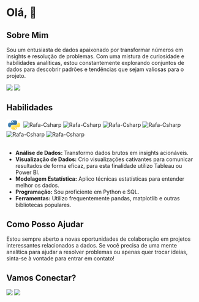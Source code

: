 # Olá, 👋

## Sobre Mim
Sou um entusiasta de dados apaixonado por transformar números em insights e resolução de problemas. Com uma mistura de curiosidade e habilidades analíticas, estou constantemente explorando conjuntos de dados para descobrir padrões e tendências que sejam valiosas para o projeto.

<div>
  <img height="180em" src="https://github-readme-stats.vercel.app/api?username=ArgusPortal&show_icons=true&theme=algolia&include_all_commits=true&count_private=true"/>
  <img height="180em" src="https://github-readme-stats.vercel.app/api/top-langs/?username=ArgusPortal&layout=compact&langs_count=6&theme=algolia"/>
</div>

## Habilidades
<div style="display: inline_block">
  <img align="center" alt="Rafa-Python" height="30" width="40" src="https://raw.githubusercontent.com/devicons/devicon/master/icons/python/python-original.svg">
  <img align="center" alt="Rafa-Csharp" height="30" width="40" src="https://cdn.jsdelivr.net/gh/devicons/devicon@latest/icons/anaconda/anaconda-original.svg">
  <img align="center" alt="Rafa-Csharp" height="30" width="40" src="https://cdn.jsdelivr.net/gh/devicons/devicon@latest/icons/pandas/pandas-original.svg">
  <img align="center" alt="Rafa-Csharp" height="30" width="40" src="https://cdn.jsdelivr.net/gh/devicons/devicon@latest/icons/azuresqldatabase/azuresqldatabase-original.svg">
  <img align="center" alt="Rafa-Csharp" height="30" width="40" src="https://cdn.jsdelivr.net/gh/devicons/devicon@latest/icons/oracle/oracle-original.svg">
  <img align="center" alt="Rafa-Csharp" height="30" width="40" src="https://github.com/microsoft/PowerBI-Icons/raw/main/SVG/Power-BI.svg">
  <img align="center" alt="Rafa-Csharp" height="30" width="40" src="https://www.svgrepo.com/show/354428/tableau-icon.svg">
</div>
<br>

- **Análise de Dados:** Transformo dados brutos em insights acionáveis.
- **Visualização de Dados:** Crio visualizações cativantes para comunicar resultados de forma eficaz, para esta finalidade utilizo Tableau ou Power BI.
- **Modelagem Estatística:** Aplico técnicas estatísticas para entender melhor os dados.
- **Programação:** Sou proficiente em Python e SQL.
- **Ferramentas:** Utilizo frequentemente pandas, matplotlib e outras bibliotecas populares.

## Como Posso Ajudar
Estou sempre aberto a novas oportunidades de colaboração em projetos interessantes relacionados a dados. Se você precisa de uma mente analítica para ajudar a resolver problemas ou apenas quer trocar ideias, sinta-se à vontade para entrar em contato!

## Vamos Conectar?
<div> 
   <a href = "mailto:argusportal@gmail.com"><img src="https://img.shields.io/badge/-Gmail-%23333?style=for-the-badge&logo=gmail&logoColor=white" target="_blank"></a>
  <a href="https://www.linkedin.com/in/argusportal" target="_blank"><img src="https://img.shields.io/badge/-LinkedIn-%230077B5?style=for-the-badge&logo=linkedin&logoColor=white" target="_blank"></a> 
</div>




